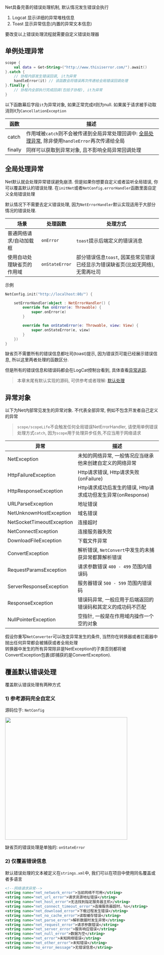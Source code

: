 Net具备完善的错误处理机制, 默认情况发生错误会执行

1. Logcat 显示详细的异常堆栈信息
2. Toast 显示异常信息(内置的异常文本信息)

要改变以上错误处理流程就需要自定义错误处理器

## 单例处理异常
```kotlin
scope {
    val data = Get<String>("http://www.thisiserror.com/").await()
}.catch {
    // 协程内部发生错误回调, it为异常
    handleError(it) // 该函数会将错误再次传递给全局错误回调处理
}.finally {
    // 协程内全部执行完成回调(包括子协程), it为异常
}
```

以下函数幕后字段`it`为异常对象, 如果正常完成it则为null. 如果属于请求被手动取消则it为`CancellationException`

| 函数 | 描述 |
|-|-|
| catch | 作用域被`catch`则不会被传递到全局异常处理回调中: [全局处理异常](error-handle.md), 除非使用`handleError`再次传递给全局 |
| finally | 同样可以获取到异常对象, 且不影响全局异常回调处理 |

## 全局处理异常

Net默认就会处理异常错误避免崩溃. 但是如果你想要自定义或者监听全局错误, 你可以覆盖默认的错误处理.  在`initNet`或者`NetConfig.errorHandler`函数里面自定义全局错误处理

默认情况下不需要去定义错误处理, 因为`NetErrorHandler`默认实现适用于大部分情况的错误处理.

|场景|处理函数|处理方式|
|-|-|-|
|普通网络请求/自动加载框|`onError`|`toast`提示后端定义的错误消息|
|使用自动处理缺省页的作用域|`onStateError`|部分错误信息`toast`, 因某些常见错误已经显示为错误缺省页(比如无网络), 无需再吐司 |

示例

```kotlin
NetConfig.init("http://localhost:80/") {

    setErrorHandler(object : NetErrorHandler() {
        override fun onError(e: Throwable) {
            super.onError(e)
        }

        override fun onStateError(e: Throwable, view: View) {
            super.onStateError(e, view)
        }
    })
}
```

缺省页不需要所有的错误信息都吐司(toast)提示, 因为错误页可能已经展示错误信息, 所以这里两者处理的函数区分.

但是所有的错误信息和错误码都会在LogCat控制台看到, 具体查看[异常追踪](exception-track.md).

> 本章末尾有默认实现的源码, 可供参考或者理解: [默认处理](#_2)


## 异常对象

以下为Net内部常见发生的异常对象. 不代表全部异常, 例如不包含开发者自己定义的异常

> `scope/scopeLife`不会触发任何全局错误NetErrorHandler, 请使用单例错误处理方式`catch`, 因为`scope`用于处理异步任务,不应当用于网络请求


| 异常 | 描述 |
|-|-|
| NetException | 未知的网络异常, 一般情况应当继承他来创建自定义的网络异常  |
| HttpFailureException | Http请求错误, Http请求失败(onFailure) |
| HttpResponseException | Http请求成功后发生的错误, Http请求成功但发生异常(onResponse) |
| URLParseException | 地址错误 |
| NetUnknownHostException | 域名错误 |
| NetSocketTimeoutException | 连接超时 |
| NetConnectException | 连接服务器失败 |
| DownloadFileException | 下载文件异常 |
| ConvertException | 解析错误, `NetConvert`中发生的未捕获异常都算解析错误 |
| RequestParamsException | 请求参数错误 `400 - 499` 范围内错误码 |
| ServerResponseException | 服务器错误 `500 - 599` 范围内错误码 |
| ResponseException | 错误码异常, 一般应用于后端返回的错误码和其定义的成功码不匹配 |
| NullPointerException | 空指针, 一般是在作用域内操作一个空的对象 |

假设你重写`NetConverter`可以改变异常发生的条件, 当然你在转换器或者拦截器中抛出任何异常都会被捕获或者全局处理 <br>
转换器中发生的所有异常除非是NetException的子类否则都将被ConvertException包裹(即捕获的是ConvertException).


## 覆盖默认错误处理

覆盖默认错误处理有两种方式

### 1) 参考源码完全自定义

源码位于: `NetConfig`

<img src="https://i.loli.net/2021/08/14/cTr57oulbhwxEaQ.png" width="400"/>

缺省页的错误处理是单独的: `onStateError`

### 2)  仅覆盖错误信息

默认错误处理的文本被定义在`strings.xml`中, 我们可以在项目中使用同名覆盖或者多语言
```xml
<!--网络请求异常-->
<string name="net_network_error">当前网络不可用</string>
<string name="net_url_error">请求资源地址错误</string>
<string name="net_host_error">无法找到指定服务器主机</string>
<string name="net_connect_timeout_error">连接服务器超时，%s</string>
<string name="net_download_error">下载过程发生错误</string>
<string name="net_no_cache_error">读取缓存错误</string>
<string name="net_parse_error">解析数据时发生异常</string>
<string name="net_request_error">请求参数错误</string>
<string name="net_server_error">服务响应错误</string>
<string name="net_null_error">数据为空</string>
<string name="net_error">未知网络错误</string>
<string name="net_other_error">未知错误</string>
<string name="no_error_message">无错误信息</string>
```